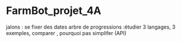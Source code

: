 # FarmBot_projet_4A

jalons : se fixer des dates
arbre de progressions :étudier 3 langages, 3 exemples, comparer , pourquoi pas simplifer (API)

